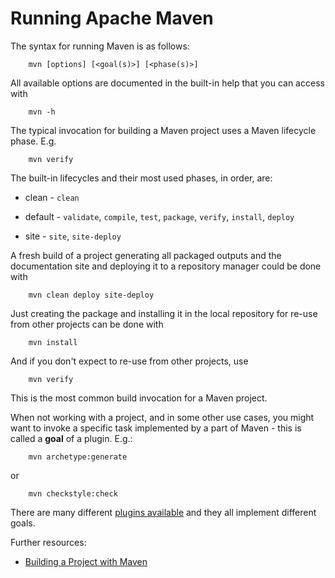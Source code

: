 # Running Apache Maven

<!--
Licensed to the Apache Software Foundation (ASF) under one
or more contributor license agreements.  See the NOTICE file
distributed with this work for additional information
regarding copyright ownership.  The ASF licenses this file
to you under the Apache License, Version 2.0 (the
"License"); you may not use this file except in compliance
with the License.  You may obtain a copy of the License at

http://www.apache.org/licenses/LICENSE-2.0

Unless required by applicable law or agreed to in writing,
software distributed under the License is distributed on an
"AS IS" BASIS, WITHOUT WARRANTIES OR CONDITIONS OF ANY
KIND, either express or implied.  See the License for the
specific language governing permissions and limitations
under the License.
-->

The syntax for running Maven is as follows:

        mvn [options] [<goal(s)>] [<phase(s)>]

All available options are documented in the built-in help that you can access with

        mvn -h

The typical invocation for building a Maven project uses a Maven lifecycle phase. E.g.

        mvn verify

The built-in lifecycles and their most used phases, in order, are:

* clean - `clean`

* default - `validate`, `compile`, `test`, `package`, `verify`, `install`, `deploy`

* site - `site`, `site-deploy`

A fresh build of a project generating all packaged outputs and the documentation site
and deploying it to a repository manager could be done with

        mvn clean deploy site-deploy

Just creating the package and installing it in the local repository for re-use from other projects can be done with

        mvn install

And if you don't expect to re-use from other projects, use

        mvn verify

This is the most common build invocation for a Maven project.

When not working with a project, and in some other use cases, you might want to invoke
a specific task implemented by a part of Maven - this is called a **goal** of a plugin.
E.g.:

        mvn archetype:generate

or

        mvn checkstyle:check

There are many different [plugins available](/plugins/) and they all implement different goals.

Further resources:

* [Building a Project with Maven](./run-maven/index.html)

